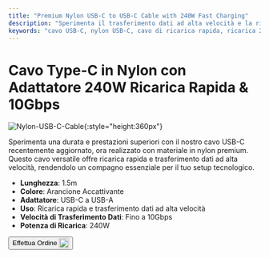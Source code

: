 ```yaml
---
title: "Premium Nylon USB-C to USB-C Cable with 240W Fast Charging"
description: "Sperimenta il trasferimento dati ad alta velocità e la ricarica rapida con il nostro cavo USB-C a USB-C in nylon premium, progettato per durata e prestazioni."
keywords: "cavo USB-C, nylon USB-C, cavo di ricarica rapida, ricarica 240W, trasferimento dati ad alta velocità"
---
```


# Cavo Type-C in Nylon con Adattatore 240W Ricarica Rapida & 10Gbps

![Nylon-USB-C-Cable](https://assets.openterface.com/images/product/part/nylon-usb-c-cable.jpg){:style="height:360px"}

Sperimenta una durata e prestazioni superiori con il nostro cavo USB-C recentemente aggiornato, ora realizzato con materiale in nylon premium. Questo cavo versatile offre ricarica rapida e trasferimento dati ad alta velocità, rendendolo un compagno essenziale per il tuo setup tecnologico.

- **Lunghezza**: 1.5m
- **Colore**: Arancione Accattivante
- **Adattatore**: USB-C a USB-A
- **Uso**: Ricarica rapida e trasferimento dati ad alta velocità
- **Velocità di Trasferimento Dati**: Fino a 10Gbps
- **Potenza di Ricarica**: 240W

<button class="md-button" onclick="window.location.href='https://shop.techxartisan.com/products/upgraded-nylon-usb-c-cable-240w-fast-charging-10gbps-data-transfer-1-5m-with-usb-a-adapter-eye-catching-orange'"> Effettua Ordine <img src="/images/trademark/txa.svg" alt="TxA Shop" style="vertical-align: middle; height: 20px;"></button>
